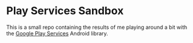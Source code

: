 Play Services Sandbox
=====================

This is a small repo containing the results of me playing around a bit with the [Google Play Services](https://developer.android.com/google/play-services/index.html) Android library.
